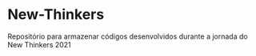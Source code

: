 # New-Thinkers
Repositório para armazenar códigos desenvolvidos durante a jornada do New Thinkers 2021
